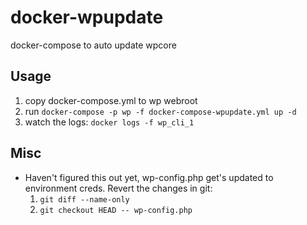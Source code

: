 # docker-wpupdate
docker-compose to auto update wpcore

## Usage
1. copy docker-compose.yml to wp webroot
2. run `docker-compose -p wp -f docker-compose-wpupdate.yml up -d`
3. watch the logs: `docker logs -f wp_cli_1`

## Misc
* Haven't figured this out yet, wp-config.php get's updated to environment creds.  Revert the changes in git:
  1. `git diff --name-only`
  2. `git checkout HEAD -- wp-config.php`
  
